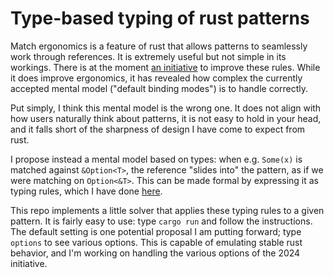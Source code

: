 # Type-based typing of rust patterns

Match ergonomics is a feature of rust that allows patterns to seamlessly work through references. It
is extremely useful but not simple in its workings. There is at the moment [an initiative][ergo2024]
to improve these rules. While it does improve ergonomics, it has revealed how complex the currently
accepted mental model ("default binding modes") is to handle correctly.

Put simply, I think this mental model is the wrong one. It does not align with how users naturally
think about patterns, it is not easy to hold in your head, and it falls short of the sharpness of
design I have come to expect from rust.

I propose instead a mental model based on types: when e.g. `Some(x)` is matched against
`&Option<T>`, the reference "slides into" the pattern, as if we were matching on `Option<&T>`. This
can be made formal by expressing it as typing rules, which I have done [here][typing_rules].

This repo implements a little solver that applies these typing rules to a given pattern. It is
fairly easy to use: type `cargo run` and follow the instructions. The default setting is one
potential proposal I am putting forward; type `options` to see various options. This is capable of
emulating stable rust behavior, and I'm working on handling the various options of the 2024
initiative.

[typing_rules]: https://hackmd.io/aL5FRz-QTc6K0qtUzPoU9A?view=#Typing-rules
[ergo2024]: https://github.com/rust-lang/rfcs/pull/3627
